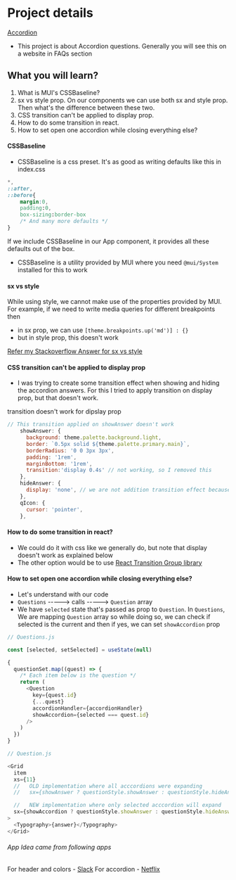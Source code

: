 # Project details

[Accordion](https://4-accordion-questions-app.netlify.app/)

- This project is about Accordion questions. Generally you will see this on a website in FAQs section

## What you will learn?

1. What is MUI's CSSBaseline?
2. sx vs style prop. On our components we can use both sx and style prop. Then what's the difference between these two.
3. CSS transition can't be applied to display prop.
4. How to do some transition in react.
5. How to set open one accordion while closing everything else?

#### CSSBaseline

- CSSBaseline is a css preset. It's as good as writing defaults like this in index.css

```css
*,
::after,
::before{
    margin:0,
    padding:0,
    box-sizing:border-box
    /* And many more defaults */
}
```

If we include CSSBaseline in our App component, it provides all these defaults out of the box.

- CSSBaseline is a utility provided by MUI where you need `@mui/System` installed for this to work

#### sx vs style

While using style, we cannot make use of the properties provided by MUI. For example, if we need to write media queries for different breakpoints then

- in sx prop, we can use `[theme.breakpoints.up('md')] : {}`
- but in style prop, this doesn't work

[Refer my Stackoverflow Answer for sx vs style](https://stackoverflow.com/a/73768249/10824697)

#### CSS transition can't be applied to display prop

- I was trying to create some transition effect when showing and hiding the accordion answers. For this I tried to apply transition on display prop, but that doesn't work.

transition doesn't work for dipslay prop

```js
// This transition applied on showAnswer doesn't work
    showAnswer: {
      background: theme.palette.background.light,
      border: `0.5px solid ${theme.palette.primary.main}`,
      borderRadius: '0 0 3px 3px',
      padding: '1rem',
      marginBottom: '1rem',
      transition:'display 0.4s' // not working, so I removed this
    },
    hideAnswer: {
      display: 'none', // we are not addition transition effect because transition doesn't work on display prop. We will try to add transition in some other project if possible
    },
    qIcon: {
      cursor: 'pointer',
    },
```

#### How to do some transition in react?

- We could do it with css like we generally do, but note that display doesn't work as explained below
- The other option would be to use [React Transition Group library](https://reactcommunity.org/react-transition-group/)

#### How to set open one accordion while closing everything else?

- Let's understand with our code
- `Questions` -----> calls -----> `Question` array
- We have `selected` state that's passed as prop to `Question`. In `Questions`, We are mapping `Question` array so while doing so, we can check if selected is the current and then if yes, we can set `showAccordion` prop

```js
// Questions.js

const [selected, setSelected] = useState(null)

{
  questionSet.map((quest) => {
    /* Each item below is the question */
    return (
      <Question
        key={quest.id}
        {...quest}
        accordionHandler={accordionHandler}
        showAccordion={selected === quest.id}
      />
    )
  })
}
```

```js
// Question.js

<Grid
  item
  xs={11}
  //   OLD implementation where all acccordions were expanding
  //   sx={showAnswer ? questionStyle.showAnswer : questionStyle.hideAnswer}

  //   NEW implementation where only selected acccordion will expand
  sx={showAccordion ? questionStyle.showAnswer : questionStyle.hideAnswer}
>
  <Typography>{answer}</Typography>
</Grid>
```

###### App Idea came from following apps

For header and colors - [Slack](https://slack.com/)
For accordion - [Netflix](https://www.netflix.com/ca/)
